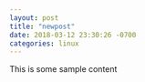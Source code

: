 ```yaml
---
layout: post
title: "newpost"
date: 2018-03-12 23:30:26 -0700
categories: linux
---
```


This is some sample content

